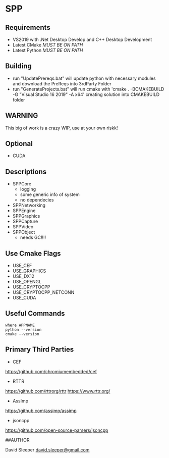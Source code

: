 # SPP

## Requirements

- VS2019 with .Net Desktop Develop and C++ Desktop Development
- Latest CMake *MUST BE ON PATH*
- Latest Python *MUST BE ON PATH*

## Building

- run "UpdatePrereqs.bat" will update python with necessary modules and download the PreReqs into 3rdParty Folder
- run "GenerateProjects.bat" will run cmake with 'cmake . -BCMAKEBUILD -G "Visual Studio 16 2019" -A x64' creating solution into CMAKEBUILD folder

## WARNING

This big of work is a crazy WIP, use at your own riskk!

## Optional

- CUDA

## Descriptions

- SPPCore
  - logging
  - some generic info of system
  - no dependecies
- SPPNetworking
- SPPEngine
- SPPGraphics
- SPPCapture
- SPPVideo
- SPPObject
  - needs GC!!!!
  
## Use Cmake Flags

- USE_CEF 
- USE_GRAPHICS
- USE_DX12 
- USE_OPENGL 
- USE_CRYPTOCPP 
- USE_CRYPTOCPP_NETCONN 
- USE_CUDA 

## Useful Commands
```
where APPNAME
python --version
cmake --version
```

## Primary Third Parties

- CEF

https://github.com/chromiumembedded/cef

- RTTR

https://github.com/rttrorg/rttr
https://www.rttr.org/

- AssImp

https://github.com/assimp/assimp

- jsoncpp

https://github.com/open-source-parsers/jsoncpp



##AUTHOR

David Sleeper
david.sleeper@gmail.com